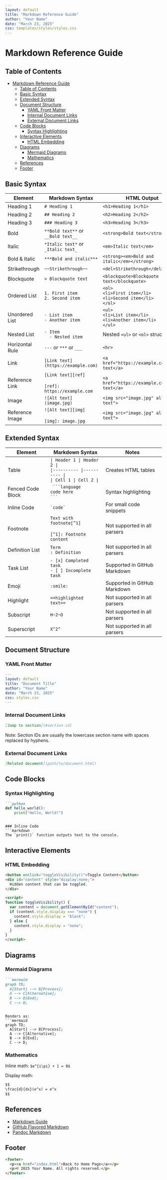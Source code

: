 ```yaml
---
layout: default
title: "Markdown Reference Guide"
author: "Your Name"
date: "March 23, 2025"
css: templates/styles/styles.css
---
```


# Markdown Reference Guide

## Table of Contents

- [Markdown Reference Guide](#markdown-reference-guide)
  - [Table of Contents](#table-of-contents)
  - [Basic Syntax](#basic-syntax)
  - [Extended Syntax](#extended-syntax)
  - [Document Structure](#document-structure)
    - [YAML Front Matter](#yaml-front-matter)
    - [Internal Document Links](#internal-document-links)
    - [External Document Links](#external-document-links)
  - [Code Blocks](#code-blocks)
    - [Syntax Highlighting](#syntax-highlighting)
  - [Interactive Elements](#interactive-elements)
    - [HTML Embedding](#html-embedding)
  - [Diagrams](#diagrams)
    - [Mermaid Diagrams](#mermaid-diagrams)
    - [Mathematics](#mathematics)
  - [References](#references)
  - [Footer](#footer)

## Basic Syntax

| Element | Markdown Syntax | HTML Output |
|---------|----------------|-------------|
| Heading 1 | `# Heading 1` | `<h1>Heading 1</h1>` |
| Heading 2 | `## Heading 2` | `<h2>Heading 2</h2>` |
| Heading 3 | `### Heading 3` | `<h3>Heading 3</h3>` |
| Bold | `**Bold text**` or `__Bold text__` | `<strong>Bold text</strong>` |
| Italic | `*Italic text*` or `_Italic text_` | `<em>Italic text</em>` |
| Bold & Italic | `***Bold and italic***` | `<strong><em>Bold and italic</em></strong>` |
| Strikethrough | `~~Strikethrough~~` | `<del>Strikethrough</del>` |
| Blockquote | `> Blockquote text` | `<blockquote>Blockquote text</blockquote>` |
| Ordered List | `1. First item`<br>`2. Second item` | `<ol>`<br>`<li>First item</li>`<br>`<li>Second item</li>`<br>`</ol>` |
| Unordered List | `- List item`<br>`- Another item` | `<ul>`<br>`<li>List item</li>`<br>`<li>Another item</li>`<br>`</ul>` |
| Nested List | `- Item`<br>`  - Nested item` | Nested `<ul>` or `<ol>` structure |
| Horizontal Rule | `---` or `***` or `___` | `<hr>` |
| Link | `[Link text](https://example.com)` | `<a href="https://example.com">Link text</a>` |
| Reference Link | `[Link text][ref]`<br><br>`[ref]: https://example.com` | `<a href="https://example.com">Link text</a>` |
| Image | `![Alt text](image.jpg)` | `<img src="image.jpg" alt="Alt text">` |
| Reference Image | `![Alt text][img]`<br><br>`[img]: image.jpg` | `<img src="image.jpg" alt="Alt text">` |

## Extended Syntax

| Element | Markdown Syntax | Notes |
|---------|----------------|-------|
| Table | `\| Header 1 \| Header 2 \|`<br>`\|---------- \|---------- \|`<br>`\| Cell 1 \| Cell 2 \|` | Creates HTML tables |
| Fenced Code Block | ` ```language`<br>`code here`<br>` ``` ` | Syntax highlighting |
| Inline Code | `` `code` `` | For small code snippets |
| Footnote | `Text with footnote[^1]`<br><br>`[^1]: Footnote content` | Not supported in all parsers |
| Definition List | `Term`<br>`: Definition` | Not supported in all parsers |
| Task List | `- [x] Completed task`<br>`- [ ] Incomplete task` | Supported in GitHub Markdown |
| Emoji | `:smile:` | Supported in GitHub Markdown |
| Highlight | `==highlighted text==` | Not supported in all parsers |
| Subscript | `H~2~O` | Not supported in all parsers |
| Superscript | `X^2^` | Not supported in all parsers |

## Document Structure

### YAML Front Matter
```yaml
---
layout: default
title: "Document Title"
author: "Your Name"
date: "March 23, 2025"
css: styles.css
---
```

### Internal Document Links
```markdown
[Jump to section](#section-id)
```
Note: Section IDs are usually the lowercase section name with spaces replaced by hyphens.

### External Document Links
```markdown
[Related document](path/to/document.html)
```

## Code Blocks

### Syntax Highlighting
```markdown
```python
def hello_world():
    print("Hello, World!")
```
```

### Inline Code
```markdown
The `print()` function outputs text to the console.
```

## Interactive Elements

### HTML Embedding



```html
<button onclick="toggleVisibility()">Toggle Content</button>
<div id="content" style="display:none;">
  Hidden content that can be toggled.
</div>

<script>
function toggleVisibility() {
  var content = document.getElementById("content");
  if (content.style.display === "none") {
    content.style.display = "block";
  } else {
    content.style.display = "none";
  }
}
</script>
```

## Diagrams

### Mermaid Diagrams
```markdown
```mermaid
graph TD;
  A[Start] --> B[Process];
  A --> C[Alternative];
  B --> D[End];
  C --> D;
```
```

Renders as:
```mermaid
graph TD;
  A[Start] --> B[Process];
  A --> C[Alternative];
  B --> D[End];
  C --> D;
```

### Mathematics

Inline math: `$e^{i\pi} + 1 = 0$`

Display math:
```markdown
$$
\frac{d}{dx}(e^x) = e^x
$$
```

## References

- [Markdown Guide](https://www.markdownguide.org/)
- [GitHub Flavored Markdown](https://github.github.com/gfm/)
- [Pandoc Markdown](https://pandoc.org/MANUAL.html#pandocs-markdown)

## Footer

```html
<footer>
  <p><a href="index.html">Back to Home Page</a></p>
  <p>© 2025 Your Name. All rights reserved.</p>
</footer>
```